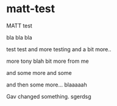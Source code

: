 # matt-test
MATT test

bla bla bla

test test and more testing
and a bit more..

more tony blah
bit more from me 

and some more and some

and then some more...
blaaaaah


Gav changed something.
sgerdsg
